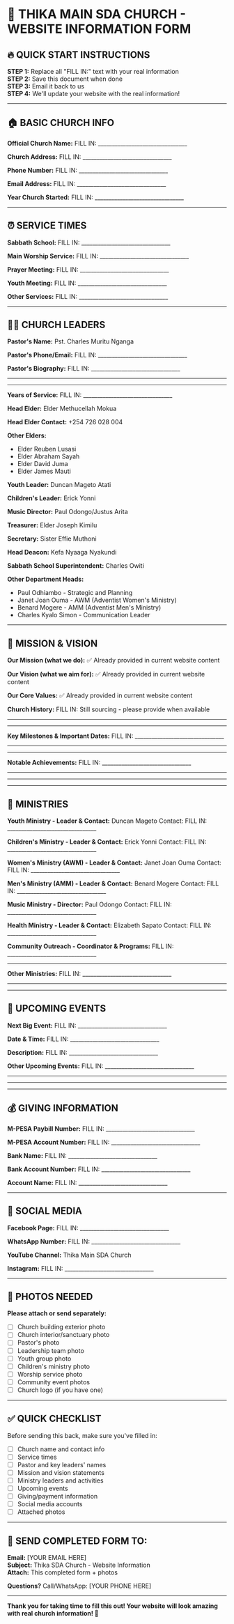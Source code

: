 # 📝 THIKA MAIN SDA CHURCH - WEBSITE INFORMATION FORM

## 🔥 QUICK START INSTRUCTIONS
**STEP 1:** Replace all "FILL IN:" text with your real information  
**STEP 2:** Save this document when done  
**STEP 3:** Email it back to us  
**STEP 4:** We'll update your website with the real information!

---

## 🏠 BASIC CHURCH INFO

**Official Church Name:** FILL IN: ________________________________

**Church Address:** FILL IN: ________________________________

**Phone Number:** FILL IN: ________________________________

**Email Address:** FILL IN: ________________________________

**Year Church Started:** FILL IN: ________________________________

---

## ⏰ SERVICE TIMES

**Sabbath School:** FILL IN: ________________________________

**Main Worship Service:** FILL IN: ________________________________

**Prayer Meeting:** FILL IN: ________________________________

**Youth Meeting:** FILL IN: ________________________________

**Other Services:** FILL IN: ________________________________

---

## 👨‍💼 CHURCH LEADERS

**Pastor's Name:** Pst. Charles Muritu Nganga

**Pastor's Phone/Email:** FILL IN: ________________________________

**Pastor's Biography:** FILL IN: ________________________________
________________________________
________________________________

**Years of Service:** FILL IN: ________________________________

**Head Elder:** Elder Methucellah Mokua

**Head Elder Contact:** +254 726 028 004

**Other Elders:**
- Elder Reuben Lusasi
- Elder Abraham Sayah
- Elder David Juma
- Elder James Mauti

**Youth Leader:** Duncan Mageto Atati

**Children's Leader:** Erick Yonni

**Music Director:** Paul Odongo/Justus Arita

**Treasurer:** Elder Joseph Kimilu

**Secretary:** Sister Effie Muthoni

**Head Deacon:** Kefa Nyaaga Nyakundi

**Sabbath School Superintendent:** Charles Owiti

**Other Department Heads:**
- Paul Odhiambo - Strategic and Planning
- Janet Joan Ouma - AWM (Adventist Women's Ministry)
- Benard Mogere - AMM (Adventist Men's Ministry)
- Charles Kyalo Simon - Communication Leader

---

## 📖 MISSION & VISION

**Our Mission (what we do):**
✅ Already provided in current website content

**Our Vision (what we aim for):**
✅ Already provided in current website content

**Our Core Values:**
✅ Already provided in current website content

**Church History:**
FILL IN: Still sourcing - please provide when available
________________________________
________________________________

**Key Milestones & Important Dates:**
FILL IN: ________________________________
________________________________
________________________________

**Notable Achievements:**
FILL IN: ________________________________
________________________________
________________________________

---

## 🤝 MINISTRIES

**Youth Ministry - Leader & Contact:**
Duncan Mageto
Contact: FILL IN: ________________________________

**Children's Ministry - Leader & Contact:**
Erick Yonni
Contact: FILL IN: ________________________________

**Women's Ministry (AWM) - Leader & Contact:**
Janet Joan Ouma
Contact: FILL IN: ________________________________

**Men's Ministry (AMM) - Leader & Contact:**
Benard Mogere
Contact: FILL IN: ________________________________

**Music Ministry - Director:**
Paul Odongo
Contact: FILL IN: ________________________________

**Health Ministry - Leader & Contact:**
Elizabeth Sapato
Contact: FILL IN: ________________________________

**Community Outreach - Coordinator & Programs:**
FILL IN: ________________________________
________________________________

**Other Ministries:**
FILL IN: ________________________________
________________________________

---

## 📅 UPCOMING EVENTS

**Next Big Event:** FILL IN: ________________________________

**Date & Time:** FILL IN: ________________________________

**Description:** FILL IN: ________________________________

**Other Upcoming Events:** 
FILL IN: ________________________________
________________________________
________________________________

---

## 💰 GIVING INFORMATION

**M-PESA Paybill Number:** FILL IN: ________________________________

**M-PESA Account Number:** FILL IN: ________________________________

**Bank Name:** FILL IN: ________________________________

**Bank Account Number:** FILL IN: ________________________________

**Account Name:** FILL IN: ________________________________

---

## 📱 SOCIAL MEDIA

**Facebook Page:** FILL IN: ________________________________

**WhatsApp Number:** FILL IN: ________________________________

**YouTube Channel:** Thika Main SDA Church

**Instagram:** FILL IN: ________________________________

---

## 📸 PHOTOS NEEDED

**Please attach or send separately:**
- [ ] Church building exterior photo
- [ ] Church interior/sanctuary photo  
- [ ] Pastor's photo
- [ ] Leadership team photo
- [ ] Youth group photo
- [ ] Children's ministry photo
- [ ] Worship service photo
- [ ] Community event photos
- [ ] Church logo (if you have one)

---

## ✅ QUICK CHECKLIST

Before sending this back, make sure you've filled in:
- [ ] Church name and contact info
- [ ] Service times
- [ ] Pastor and key leaders' names
- [ ] Mission and vision statements
- [ ] Ministry leaders and activities
- [ ] Upcoming events
- [ ] Giving/payment information
- [ ] Social media accounts
- [ ] Attached photos

---

## 📧 SEND COMPLETED FORM TO:

**Email:** [YOUR EMAIL HERE]  
**Subject:** Thika SDA Church - Website Information  
**Attach:** This completed form + photos  

**Questions?** Call/WhatsApp: [YOUR PHONE HERE]

---

**Thank you for taking time to fill this out! Your website will look amazing with real church information! 🙏**
